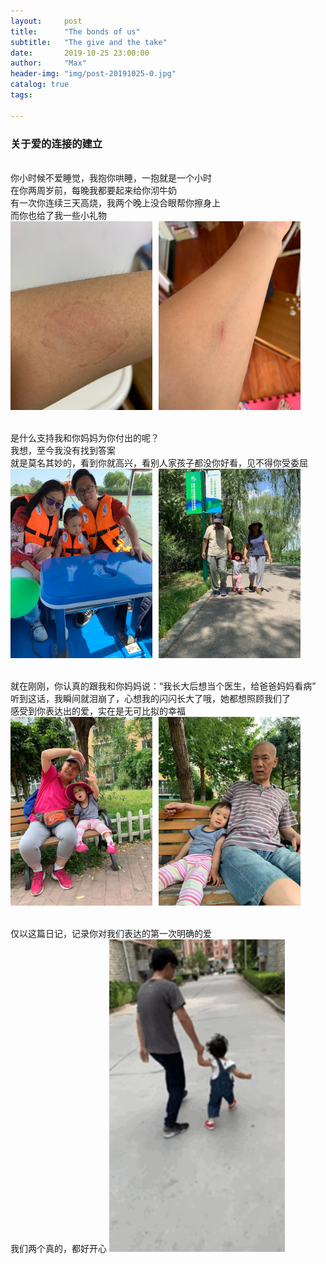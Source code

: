 ```yaml
---
layout:     post
title:      "The bonds of us"
subtitle:   "The give and the take"
date:       2019-10-25 23:00:00
author:     "Max"
header-img: "img/post-20191025-0.jpg"
catalog: true
tags:

---
```


> 

<h3>关于爱的连接的建立</h3> 
<br>你小时候不爱睡觉，我抱你哄睡，一抱就是一个小时
<br>在你两周岁前，每晚我都要起来给你沏牛奶
<br>有一次你连续三天高烧，我两个晚上没合眼帮你擦身上
<br>而你也给了我一些小礼物
<br>
<img src="/img/post-20191025-1.jpg"  alt="图片说明" width="45%" style="display: inline-block;" ><img src="/img/post-20191025-2.jpg"  alt="图片说明" width="45%" style="display: inline-block; margin-left: 10px;"> 

<br>是什么支持我和你妈妈为你付出的呢？
<br>我想，至今我没有找到答案
<br>就是莫名其妙的，看到你就高兴，看别人家孩子都没你好看，见不得你受委屈
<br>
<img src="/img/post-20191025-3.jpg"  alt="图片说明" width="45%" style="display: inline-block;" ><img src="/img/post-20191025-4.jpg"  alt="图片说明" width="45%" style="display: inline-block; margin-left: 10px;"> 

<br>就在刚刚，你认真的跟我和你妈妈说：“我长大后想当个医生，给爸爸妈妈看病”
<br>听到这话，我瞬间就泪崩了，心想我的闪闪长大了哦，她都想照顾我们了
<br>感受到你表达出的爱，实在是无可比拟的幸福
<br>
<img src="/img/post-20191025-5.jpg"  alt="图片说明" width="45%" style="display: inline-block;" ><img src="/img/post-20191025-6.jpg"  alt="图片说明" width="45%" style="display: inline-block; margin-left: 10px;"> 


<br>仅以这篇日记，记录你对我们表达的第一次明确的爱
<br>我们两个真的，都好开心
![gif](/img/post-20191025-1.gif)





